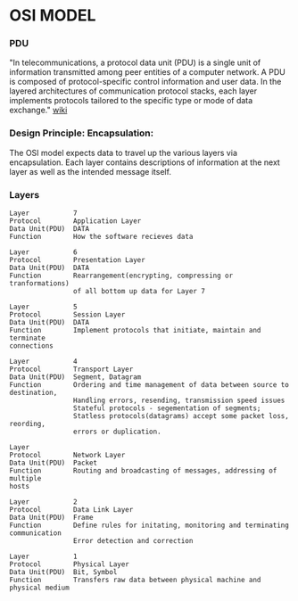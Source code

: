 # OSI MODEL

### PDU 
"In telecommunications, a protocol data unit (PDU) is a single unit of information transmitted among peer entities of a computer network. 
A PDU is composed of protocol-specific control information and user data. 
In the layered architectures of communication protocol stacks, each layer implements protocols tailored to the specific type or mode of data exchange." [wiki](https://en.wikipedia.org/wiki/Protocol_data_unit)

### Design Principle: Encapsulation:
The OSI model expects data to travel up the various layers via encapsulation. 
Each layer contains descriptions of information at the next layer as well as the intended message itself.

### Layers
```
Layer 			7
Protocol 		Application Layer
Data Unit(PDU) 	DATA
Function		How the software recieves data
						 
Layer 			6
Protocol		Presentation Layer
Data Unit(PDU)  DATA
Function		Rearrangement(encrypting, compressing or tranformations) 
				of all bottom up data for Layer 7

Layer			5
Protocol		Session Layer
Data Unit(PDU)	DATA
Function		Implement protocols that initiate, maintain and terminate 												       			 connections	

Layer			4
Protocol		Transport Layer
Data Unit(PDU)	Segment, Datagram
Function		Ordering and time management of data between source to 										         		 destination,
				Handling errors, resending, transmission speed issues
				Stateful protocols - segementation of segments;
				Statless protocols(datagrams) accept some packet loss, reording, 
				errors or duplication.

Layer
Protocol		Network Layer
Data Unit(PDU)	Packet
Function		Routing and broadcasting of messages, addressing of multiple 					  																		   				 hosts

Layer 			2
Protocol		Data Link Layer
Data Unit(PDU)	Frame
Function		Define rules for initating, monitoring and terminating 					    			 communication
				Error detection and correction

Layer			1
Protocol		Physical Layer
Data Unit(PDU)	Bit, Symbol
Function		Transfers raw data between physical machine and physical medium



